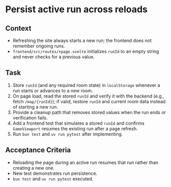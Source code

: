# Persist active run across reloads

## Context
- Refreshing the site always starts a new run; the frontend does not remember ongoing runs.
- `frontend/src/routes/+page.svelte` initializes `runId` to an empty string and never checks for a previous value.

## Task
1. Store `runId` (and any required room state) in `localStorage` whenever a run starts or advances to a new room.
2. On page load, read the stored `runId` and verify it with the backend (e.g., fetch `/map/{runId}`); if valid, restore `runId` and current room data instead of starting a new run.
3. Provide a cleanup path that removes stored values when the run ends or verification fails.
4. Add a frontend test that simulates a stored `runId` and confirms `GameViewport` resumes the existing run after a page refresh.
5. Run `bun test` and `uv run pytest` after implementing.

## Acceptance Criteria
- Reloading the page during an active run resumes that run rather than creating a new one.
- New test demonstrates run persistence.
- `bun test` and `uv run pytest` executed.
